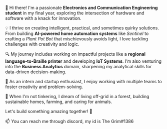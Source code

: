 

👋 Hi there! I'm a passionate **Electronics and Communication Engineering student** in my final year, exploring the intersection of hardware and software with a knack for innovation.  

💡 I thrive on creating intelligent, practical, and sometimes quirky solutions. From building **AI-powered home automation systems** like *Sentinel* to crafting a *Plant Pot Bot* that mischievously avoids light, I love tackling challenges with creativity and logic.  

🔍 My journey includes working on impactful projects like a **regional language-to-Braille printer** and developing **IoT Systems**. I’m also venturing into the **Business Analytics** domain, sharpening my analytical skills for data-driven decision-making.  

🚀 As an intern and startup enthusiast, I enjoy working with multiple teams to foster creativity and problem-solving.  

🌿 When I'm not tinkering, I dream of living off-grid in a forest, building sustainable homes, farming, and caring for animals.  

Let's build something amazing together! 🌟  

📫 You can reach me through discord, my id is The Grim#1386

<!---
Grim-1/Grim-1 is a ✨ special ✨ repository because its `README.md` (this file) appears on your GitHub profile.
You can click the Preview link to take a look at your changes.
--->

